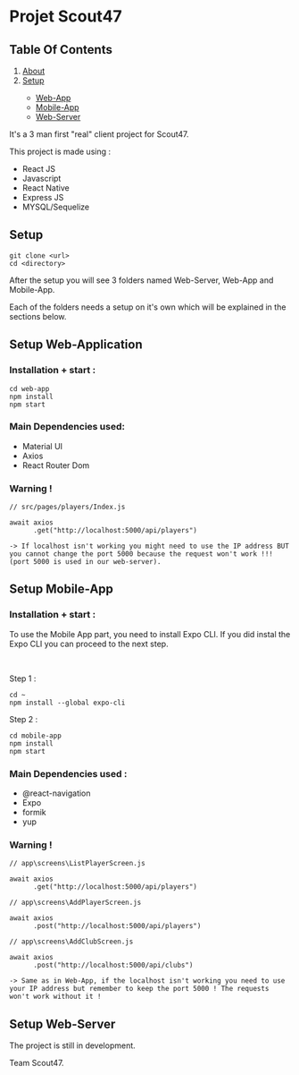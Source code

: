 # Projet Scout47

<h2>Table Of Contents</h2>
<ol>
  <li><a href="#about">About</a></li>
  <li><a href="#setup">Setup</a></li>
  <ul>
    <li><a href="#webApp">Web-App</a></li>
    <li><a href="#mobileApp">Mobile-App</a></li>
    <li><a href="#webServer">Web-Server</a></li>
  </ul>
</ol>

<p id="about">It's a 3 man first "real" client project for Scout47.</p>
<p>This project is made using :<p>
<ul>
  <li>React JS</li>
  <li>Javascript</li>
  <li>React Native</li>
  <li>Express JS</li>
  <li>MYSQL/Sequelize</li>
</ul>
<h2 id="setup">Setup</h2>

`git clone <url>`<br>
`cd <directory>`<br>

<p>After the setup you will see 3 folders named Web-Server, Web-App and Mobile-App.</p>
<p>Each of the folders needs a setup on it's own which will be explained in the sections below.</p>

<h2 id="webApp">Setup Web-Application</h2>
<h3>Installation + start :</h3>

`cd web-app`<br>
`npm install`<br>
`npm start`

<h3>Main Dependencies used:</h3>
<ul>
    <li>Material UI</li>
    <li>Axios</li>
    <li>React Router Dom</li>
</ul>

<h3>Warning !</h3>

```
// src/pages/players/Index.js

await axios
      .get("http://localhost:5000/api/players")

-> If localhost isn't working you might need to use the IP address BUT you cannot change the port 5000 because the request won't work !!! (port 5000 is used in our web-server).
```

<h2 id="mobileApp">Setup Mobile-App</h2>
<h3>Installation + start :</h3>

<p>To use the Mobile App part, you need to install Expo CLI. If you did instal the Expo CLI you can proceed to the next step.</p><br>
<p>Step 1 :</p>

`cd ~`<br>
`npm install --global expo-cli`
<br>

<p>Step 2 :</p>

`cd mobile-app`<br>
`npm install`<br>
`npm start`<br>

<h3>Main Dependencies used :</h3>
<ul>
  <li>@react-navigation</li>
  <li>Expo</li>
  <li>formik</li>
  <li>yup</li>
</ul>

<h3>Warning !</h3>

```
// app\screens\ListPlayerScreen.js

await axios
      .get("http://localhost:5000/api/players")

// app\screens\AddPlayerScreen.js

await axios
      .post("http://localhost:5000/api/players")

// app\screens\AddClubScreen.js

await axios
      .post("http://localhost:5000/api/clubs")

-> Same as in Web-App, if the localhost isn't working you need to use your IP address but remember to keep the port 5000 ! The requests won't work without it !
```

<h2 id="webServer">Setup Web-Server</h2>

The project is still in development.

Team Scout47.
